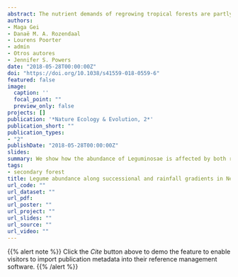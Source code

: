 ```yaml
---
abstract: The nutrient demands of regrowing tropical forests are partly satisfied by nitrogen-fixing legume trees, but our understanding of the abundance of those species is biased towards wet tropical regions. Here we show how the abundance of Leguminosae is affected by both recovery from disturbance and large-scale rainfall gradients through a synthesis of forest inventory plots from a network of 42 Neotropical forest chronosequences. During the first three decades of natural forest regeneration, legume basal area is twice as high in dry compared with wet secondary forests. The tremendous ecological success of legumes in recently disturbed, water-limited forests is likely to be related to both their reduced leaflet size and ability to fix N2, which together enhance legume drought tolerance and water-use efficiency. Earth system models should incorporate these large-scale successional and climatic patterns of legume dominance to provide more accurate estimates of the maximum potential for natural nitrogen fixation across tropical forests.
authors:
- Maga Gei
- Danaë M. A. Rozendaal
- Lourens Poorter
- admin
- Otros autores
- Jennifer S. Powers
date: "2018-05-28T00:00:00Z"
doi: "https://doi.org/10.1038/s41559-018-0559-6"
featured: false
image:
  caption: ''
  focal_point: ""
  preview_only: false
projects: []
publication: '*Nature Ecology & Evolution, 2*'
publication_short: ""
publication_types:
- "2"
publishDate: "2018-05-28T00:00:00Z"
slides: 
summary: We show how the abundance of Leguminosae is affected by both recovery from disturbance and large-scale rainfall gradients through a synthesis of forest inventory plots from a network of 42 Neotropical forest chronosequences.
tags:
- secondary forest
title: Legume abundance along successional and rainfall gradients in Neotropical forests.
url_code: ""
url_dataset: ""
url_pdf: 
url_poster: ""
url_project: ""
url_slides: ""
url_source: ""
url_video: ""
---
```


{{% alert note %}}
Click the *Cite* button above to demo the feature to enable visitors to import publication metadata into their reference management software.
{{% /alert %}}

